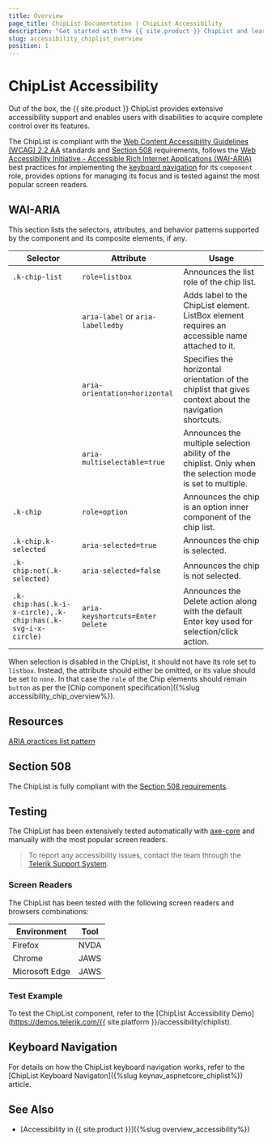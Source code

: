 ```yaml
---
title: Overview
page_title: ChipList Documentation | ChipList Accessibility
description: "Get started with the {{ site.product }} ChipList and learn about its accessibility support for WAI-ARIA, Section 508, and WCAG 2.2."
slug: accessibility_chiplist_overview
position: 1
---
```


# ChipList Accessibility





Out of the box, the {{ site.product }} ChipList provides extensive accessibility support and enables users with disabilities to acquire complete control over its features.


The ChipList is compliant with the [Web Content Accessibility Guidelines (WCAG) 2.2 AA](https://www.w3.org/TR/WCAG22/) standards and [Section 508](https://www.section508.gov/) requirements, follows the [Web Accessibility Initiative - Accessible Rich Internet Applications (WAI-ARIA)](https://www.w3.org/WAI/ARIA/apg/) best practices for implementing the [keyboard navigation](#keyboard-navigation) for its `component` role, provides options for managing its focus and is tested against the most popular screen readers.

## WAI-ARIA


This section lists the selectors, attributes, and behavior patterns supported by the component and its composite elements, if any.

| Selector | Attribute | Usage |
| -------- | --------- | ----- |
| `.k-chip-list` | `role=listbox` | Announces the list role of the chip list. |
|  | `aria-label` or `aria-labelledby` | Adds label to the ChipList element. ListBox element requires an accessible name attached to it. |
|  | `aria-orientation=horizontal` | Specifies the horizontal orientation of the chiplist that gives context about the navigation shortcuts. |
|  | `aria-multiselectable=true` | Announces the multiple selection ability of the chiplist. Only when the selection mode is set to multiple. |
| `.k-chip` | `role=option` | Announces the chip is an option inner component of the chip list. |
| `.k-chip.k-selected` | `aria-selected=true` | Announces the chip is selected. |
| `.k-chip:not(.k-selected)` | `aria-selected=false` | Announces the chip is not selected. |
| `.k-chip:has(.k-i-x-circle),.k-chip:has(.k-svg-i-x-circle)` | `aria-keyshortcuts=Enter Delete` | Announces the Delete action along with the default Enter key used for selection/click action. |


When selection is disabled in the ChipList, it should not have its role set to `listbox`. Instead, the attribute should either be omitted, or its value should be set to `none`. In that case the `role` of the Chip elements should remain `button` as per the [Chip component specification]({%slug accessibility_chip_overview%}).

## Resources

[ARIA practices list pattern](https://www.w3.org/WAI/ARIA/apg/patterns/listbox/)

## Section 508


The ChipList is fully compliant with the [Section 508 requirements](http://www.section508.gov/).

## Testing


The ChipList has been extensively tested automatically with [axe-core](https://github.com/dequelabs/axe-core) and manually with the most popular screen readers.

> To report any accessibility issues, contact the team through the [Telerik Support System](https://www.telerik.com/account/support-center).

### Screen Readers


The ChipList has been tested with the following screen readers and browsers combinations:

| Environment | Tool |
| ----------- | ---- |
| Firefox | NVDA |
| Chrome | JAWS |
| Microsoft Edge | JAWS |



### Test Example

To test the ChipList component, refer to the [ChipList Accessibility Demo](https://demos.telerik.com/{{ site.platform }}/accessibility/chiplist).

## Keyboard Navigation

For details on how the ChipList keyboard navigation works, refer to the [ChipList Keyboard Navigaton]({%slug keynav_aspnetcore_chiplist%}) article.

## See Also

* [Accessibility in {{ site.product }}]({%slug overview_accessibility%})